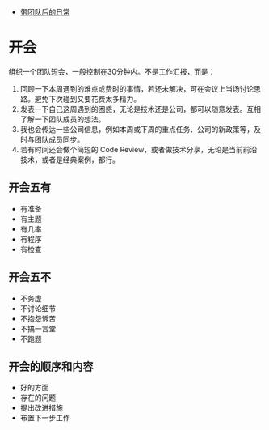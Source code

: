 - [带团队后的日常](https://www.cnblogs.com/strick/p/14129000.html)

# 开会

组织一个团队短会，一般控制在30分钟内。不是工作汇报，而是：

1. 回顾一下本周遇到的难点或费时的事情，若还未解决，可在会议上当场讨论思路。避免下次碰到又要花费太多精力。
2. 发表一下自己这周遇到的困惑，无论是技术还是公司，都可以随意发表。互相了解一下团队成员的想法。
3. 我也会传达一些公司信息，例如本周或下周的重点任务、公司的新政策等，及时与团队成员同步。
4. 若有时间还会做个简短的 Code Review，或者做技术分享，无论是当前前沿技术，或者是经典案例，都行。



## 开会五有

- 有准备
- 有主题
- 有几率
- 有程序
- 有检查



## 开会五不

- 不务虚
- 不讨论细节
- 不抱怨诉苦
- 不搞一言堂
- 不跑题



## 开会的顺序和内容

- 好的方面
- 存在的问题
- 提出改进措施
- 布置下一步工作